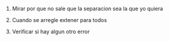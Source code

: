 1. Mirar por que no sale que la separacion sea la que yo quiera

2. Cuando se arregle extener para todos

3. Verificar si hay algun otro error
